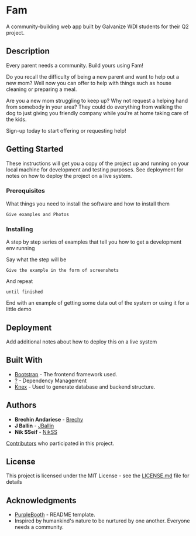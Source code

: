 # Fam
A community-building web app built by Galvanize WDI students for their Q2 project.

## Description

Every parent needs a community. Build yours using Fam!

Do you recall the difficulty of being a new parent and want to help out a new mom? Well now you can offer to help with things such as house cleaning or preparing a meal.

Are you a new mom struggling to keep up? Why not request a helping hand from somebody in your area? They could do everything from walking the dog to just giving you friendly company while you're at home taking care of the kids.

Sign-up today to start offering or requesting help!

## Getting Started

These instructions will get you a copy of the project up and running on your local machine for development and testing purposes. See deployment for notes on how to deploy the project on a live system.

### Prerequisites

What things you need to install the software and how to install them

```
Give examples and Photos
```

### Installing

A step by step series of examples that tell you how to get a development env running

Say what the step will be

```
Give the example in the form of screenshots
```

And repeat

```
until finished
```

End with an example of getting some data out of the system or using it for a little demo

<!-- ## Running the tests

Explain how to run the automated tests for this system

### Break down into end to end tests

Explain what these tests test and why

```
Give an example
```

### And coding style tests

Explain what these tests test and why

```
Give an example
``` -->

## Deployment

Add additional notes about how to deploy this on a live system

## Built With

* [Bootstrap](https://startbootstrap.com/template-overviews/freelancer/) - The frontend framework used.
* [?](weblink) - Dependency Management
* [Knex](weblink) - Used to generate database and backend structure.
<!-- do we need one for web framework used? IS that the same as bootstrap? -->

## Authors

* **Brechin Andariese** - [Brechy](https://github.com/Brechy)
* **J Ballin** - [JBallin](https://github.com/JBallin)
* **Nik SSeif** - [NikSS](https://github.com/niksseif)

[Contributors](https://github.com/Brechy/q2_g88/graphs/contributors) who participated in this project.

## License

This project is licensed under the MIT License - see the [LICENSE.md](LICENSE.md) file for details

## Acknowledgments

* [PurpleBooth](https://gist.github.com/PurpleBooth/109311bb0361f32d87a2) - README template.
* Inspired by humankind's nature to be nurtured by one another. Everyone needs a community.
